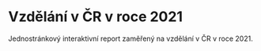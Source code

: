 #	Vzdělání v ČR v roce 2021

Jednostránkový interaktivní report zaměřený na vzdělání v ČR v roce 2021. 
